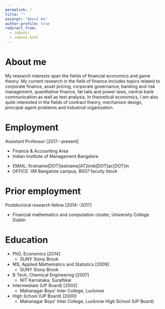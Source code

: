 ```yaml
---
permalink: /
title: ""
excerpt: "About me"
author_profile: true
redirect_from: 
  - /about/
  - /about.html
---
```


# About me

My research interests span the fields of financial economics and game theory. My current research in the field of finance includes topics related to corporate finance, asset pricing, corporate governance, banking and risk management, quantitative finance, fat tails and power laws, central bank communication as well as text analysis. In theoretical economics, I am also quite interested in the fields of contract theory, mechanism design, principal-agent problems and industrial organization.

# Employment

Assistant Professor [2017--present]
  - Finance & Accounting Area
  - Indian Institute of Management Bangalore

  * EMAIL: firstname[DOT]lastname[AT]iimb[DOT]ac[DOT]in
  * OFFICE: IIM Bangalore campus, B007 faculty block 

# Prior employment

Postdoctoral research fellow [2014--2017]
  - Financial mathematics and computation cluster, University College Dublin 

# Education

- PhD, Economics [2014]
  * SUNY Stony Brook 
- MS, Applied Mathematics and Statistics [2009]
  * SUNY Stony Brook 
- B Tech, Chemical Engineering [2007]
  - NIT Karnataka, Surathkal 
- Intermediate (UP Board) [2002]
  - Mahanagar Boys' Inter College, Lucknow
- High School (UP Board) [2000]
  - Mahanagar Boys' Inter College, Lucknow
High School (UP Board)